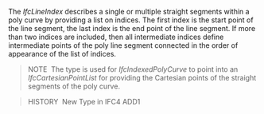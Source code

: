 ﻿The _IfcLineIndex_ describes a single or multiple straight segments within a poly curve by providing a list on indices. The first index is the start point of the line segment, the last index is the end point of the line segment. If more than two indices are included, then all intermediate indices define intermediate points of the poly line segment connected in the order of appearance of the list of indices.

> NOTE&nbsp; The type is used for _IfcIndexedPolyCurve_ to point into an _IfcCartesianPointList_ for providing the Cartesian points of the straight segments of the poly curve.

> HISTORY&nbsp; New Type in IFC4 ADD1